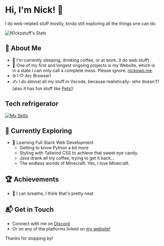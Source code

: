 # Hi, I'm Nick!  👋

I do web-related stuff mostly, kinda still exploring all the things one can do

![N1cksstuff's Stats](https://github-readme-stats.vercel.app/api?username=N1cksstuff&theme=vue-dark&show_icons=true&hide_border=true&count_private=true)

## 🚀 About Me

- 🔭 I'm currently sleeping, drinking coffee, or at work. (I do web stuff)
- 📝 One of my first and longest ongoing projects is my Website, which is in a state I can only call a complete mess. Please ignore. [nickowo.me](https://nickowo.me).
- 🌐 I ♡ Arc Browser!
- ✍️ I do almost all my stuff in Vscode, because realistically- who doesn't? (also it has fun stuff like [Pets!](https://marketplace.visualstudio.com/items?itemName=tonybaloney.vscode-pets))

## Tech refrigerator 
[![My Skills](https://skillicons.dev/icons?i=js,html,css,figma,md,python,apple,godot,idea,ps,raspberrypi,tailwind,unity,vscode,vue)](https://skillicons.dev)

## 🌱 Currently Exploring

- 🚀 Learning Full Stack Web Development
  - Getting to know Python a bit more
  - Styling with Tailwind CSS to achieve that sweet eye candy.
  - Java drank all my coffee, trying to get it back...
  - The endless worlds of Minecraft. Yes, I love Minecraft.

 ## 🏆 Achievements

- 🌟 I can breathe, I think that's pretty neat


## 📬 Get in Touch

- Connect with me on [Discord](https://discord.gg/g7ZAmTQhsP)
- Or on any of the platforms linked on [my website!](https://nickowo.me)

Thanks for stopping by!
